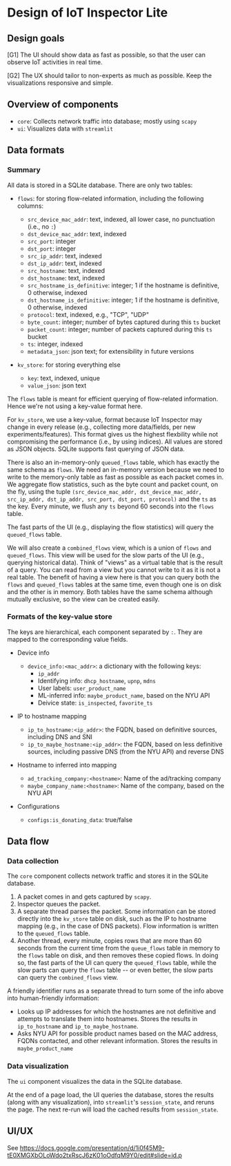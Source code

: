 # Design of IoT Inspector Lite

## Design goals

[G1] The UI should show data as fast as possible, so that the user can observe IoT activities in real time.

[G2] The UX should tailor to non-experts as much as possible. Keep the visualizations responsive and simple.


## Overview of components

 * `core`: Collects network traffic into database; mostly using `scapy`
 * `ui`: Visualizes data with `streamlit`



## Data formats

### Summary

All data is stored in a SQLite database. There are only two tables:

   * `flows`: for storing flow-related information, including the following columns:
      * `src_device_mac_addr`: text, indexed, all lower case, no punctuation (i.e., no `:`)
      * `dst_device_mac_addr`: text, indexed
      * `src_port`: integer
      * `dst_port`: integer
      * `src_ip_addr`: text, indexed
      * `dst_ip_addr`: text, indexed
      * `src_hostname`: text, indexed
      * `dst_hostname`: text, indexed
      * `src_hostname_is_definitive`: integer; 1 if the hostname is definitive, 0 otherwise, indexed
      * `dst_hostname_is_definitive`: integer; 1 if the hostname is definitive, 0 otherwise, indexed
      * `protocol`: text, indexed, e.g., "TCP", "UDP"
      * `byte_count`: integer; number of bytes captured during this `ts` bucket
      * `packet_count`: integer; number of packets captured during this `ts` bucket
      * `ts`: integer, indexed
      * `metadata_json`: json text; for extensibility in future versions

   * `kv_store`: for storing everything else
      * `key`: text, indexed, unique
      * `value_json`: json text

The `flows` table is meant for efficient querying of flow-related information. Hence we're not using a key-value format here.

For `kv_store`, we use a key-value, format because IoT Inspector may change in every release (e.g., collecting more data/fields, per new experiments/features). This format gives us the highest flexbility while not compromising the performance (i.e., by using indices). All values are stored as JSON objects. SQLite supports fast querying of JSON data.

There is also an in-memory-only `queued_flows` table, which has exactly the same schema as `flows`. We need an in-memory version because we need to write to the memory-only table as fast as possible as each packet comes in. We aggregate flow statistics, such as the byte count and packet count, on the fly, using the tuple `(src_device_mac_addr, dst_device_mac_addr, src_ip_addr, dst_ip_addr, src_port, dst_port, protocol)` and the `ts` as the key. Every minute, we flush any `ts` beyond 60 seconds into the `flows` table.

The fast parts of the UI (e.g., displaying the flow statistics) will query the `queued_flows` table.

We will also create a `combined_flows` view, which is a union of `flows` and `queued_flows`. This view will be used for the slow parts of the UI (e.g., querying historical data). Think of "views" as a virtual table that is the result of a query. You can read from a view but you cannot write to it as it is not a real table. The benefit of having a view here is that you can query both the `flows` and `queued_flows` tables at the same time, even though one is on disk and the other is in memory. Both tables have the same schema although mutually exclusive, so the view can be created easily.


### Formats of the key-value store

The keys are hierarchical, each component separated by `:`. They are mapped to the corresponding value fields.

   * Device info
      * `device_info:<mac_addr>`: a dictionary with the following keys:
         * `ip_addr`
         * Identifying info: `dhcp_hostname`, `upnp`, `mdns`
         * User labels: `user_product_name`
         * ML-inferred info: `maybe_product_name`, based on the NYU API
         * Deivice state: `is_inspected`, `favorite_ts`

   * IP to hostname mapping
      * `ip_to_hostname:<ip_addr>`: the FQDN, based on definitive sources, including DNS and SNI
      * `ip_to_maybe_hostname:<ip_addr>`: the FQDN, based on less definitive sources, including passive DNS (from the NYU API) and reverse DNS

   * Hostname to inferred into mapping
      * `ad_tracking_company:<hostname>`: Name of the ad/tracking company
      * `maybe_company_name:<hostname>`: Name of the company, based on the NYU API

   * Configurations
      * `configs:is_donating_data`: true/false


## Data flow

### Data collection

The `core` component collects network traffic and stores it in the SQLite database.

1. A packet comes in and gets captured by `scapy`.
1. Inspector queues the packet.
1. A separate thread parses the packet. Some information can be stored directly into the `kv_store` table on disk, such as the IP to hostname mapping (e.g., in the case of DNS packets). Flow information is written to the `queued_flows` table.
1. Another thread, every minute, copies rows that are more than 60 seconds from the current time from the `queue_flows` table in memory to the `flows` table on disk, and then removes these copied flows. In doing so, the fast parts of the UI can query the `queued_flows` table, while the slow parts can query the `flows` table -- or even better, the slow parts can query the `combined_flows` view.

A friendly identifier runs as a separate thread to turn some of the info above into human-friendly information:

   * Looks up IP addresses for which the hostnames are not definitive and attempts to translate them into hostnames. Stores the results in `ip_to_hostname` and `ip_to_maybe_hostname`.
   * Asks NYU API for possible product names based on the MAC address, FQDNs contacted, and other relevant information. Stores the results in `maybe_product_name`

### Data visualization

The `ui` component visualizes the data in the SQLite database.

At the end of a page load, the UI queries the database, stores the results (along with any visualization), into `streamlit`'s `session_state`, and reruns the page. The next re-run will load the cached results from `session_state`.


## UI/UX

See https://docs.google.com/presentation/d/1i0f45M9-tE0XMGXbOLoWdo2txRscJ6zK01oOdfqM9Y0/edit#slide=id.p